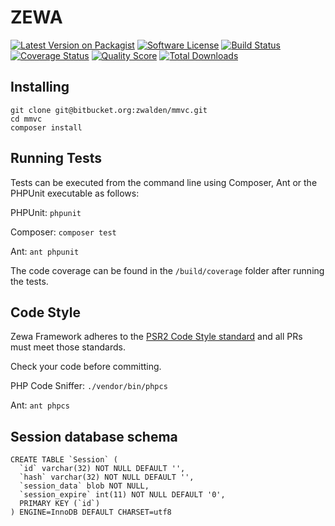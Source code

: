 # ZEWA #

[![Latest Version on Packagist][ico-version]][link-packagist]
[![Software License][ico-license]](LICENSE.md)
[![Build Status][ico-travis]][link-travis]
[![Coverage Status][ico-scrutinizer]][link-scrutinizer]
[![Quality Score][ico-code-quality]][link-code-quality]
[![Total Downloads][ico-downloads]][link-downloads]

## Installing ##
```
git clone git@bitbucket.org:zwalden/mmvc.git
cd mmvc
composer install
```

## Running Tests ##

Tests can be executed from the command line using Composer, Ant or the PHPUnit executable as follows: 

PHPUnit: `phpunit`

Composer: `composer test`

Ant: `ant phpunit`

The code coverage can be found in the `/build/coverage` folder after running the tests.
 
## Code Style ##

Zewa Framework adheres to the [PSR2 Code Style standard](http://www.php-fig.org/psr/psr-2/) and all PRs must meet those standards. 

Check your code before committing.

PHP Code Sniffer: `./vendor/bin/phpcs`

Ant: `ant phpcs`

## Session database schema ##
```
CREATE TABLE `Session` (
  `id` varchar(32) NOT NULL DEFAULT '',
  `hash` varchar(32) NOT NULL DEFAULT '',
  `session_data` blob NOT NULL,
  `session_expire` int(11) NOT NULL DEFAULT '0',
  PRIMARY KEY (`id`)
) ENGINE=InnoDB DEFAULT CHARSET=utf8
```

[ico-version]: https://img.shields.io/packagist/v/zewa/framework.svg?style=flat-square
[ico-license]: https://img.shields.io/badge/license-MIT-brightgreen.svg?style=flat-square
[ico-travis]: https://img.shields.io/travis/zewadesign/framework/master.svg?style=flat-square
[ico-scrutinizer]: https://img.shields.io/scrutinizer/coverage/g/zewadesign/framework.svg?style=flat-square
[ico-code-quality]: https://img.shields.io/scrutinizer/g/zewadesign/framework.svg?style=flat-square
[ico-downloads]: https://img.shields.io/packagist/dt/zewa/framework.svg?style=flat-square

[link-packagist]: https://packagist.org/packages/zewa/framework
[link-travis]: https://travis-ci.org/zewadesign/framework
[link-scrutinizer]: https://scrutinizer-ci.com/g/zewadesign/framework/code-structure
[link-code-quality]: https://scrutinizer-ci.com/g/zewadesign/framework
[link-downloads]: https://packagist.org/packages/zewa/framework
[link-author]: https://github.com/zewadesign
